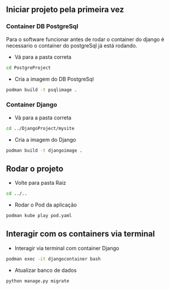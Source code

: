 ## Iniciar projeto pela primeira vez

### Container DB PostgreSql

Para o software funcionar antes de rodar o container do django é necessario o container do postgreSql já está rodando. 

- Vá para a pasta correta

```bash
cd PostgreProject
```

- Cria a imagem do DB PostgreSql

```bash
podman build -t psqlimage .
```

### Container Django

- Vá para a pasta correta

```bash
cd ../DjangoProject/mysite
```

- Cria a imagem do Django

```bash
podman build -t djangoimage .
```

## Rodar o projeto

- Volte para pasta Raiz

```bash
cd ../..
```

- Rodar o Pod da aplicação

```bash
podman kube play pod.yaml
```


## Interagir com os containers via terminal

- Interagir via terminal com container Django

```bash
podman exec -it djangocontainer bash
```

- Atualizar banco de dados

```bash
python manage.py migrate
```
